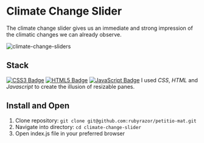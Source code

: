 # Climate Change Slider
The climate change slider gives us an immediate and strong impression of the climatic changes we can already observe.

![climate-change-sliders](https://user-images.githubusercontent.com/85343170/150609093-6b5ff5a8-30ab-4885-aa2f-b510edf38df1.gif)

## Stack
[![CSS3 Badge](https://img.shields.io/badge/-CSS3-1572B6?style=for-the-badge&labelColor=302d2d&logo=css3&logoColor=1572B6)](#)
[![HTML5 Badge](https://img.shields.io/badge/-HTML5-E34F26?style=for-the-badge&labelColor=black&logo=html5&logoColor=E34F26)](#)
[![JavaScript Badge](https://img.shields.io/badge/-JavaScript-F0DB4F?style=for-the-badge&labelColor=302d2d&logo=javascript&logoColor=F0DB4F)](#)
I used _CSS_, _HTML_ and _Javascript_ to create the illusion of resizable panes.

## Install and Open
1. Clone repository: `git clone git@github.com:rubyrazor/petitio-mat.git`
2. Navigate into directory: `cd climate-change-slider`
3. Open index.js file in your preferred browser

